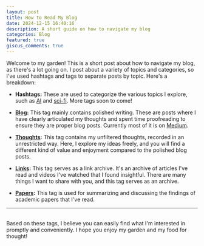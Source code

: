 ```yaml
---
layout: post
title: How to Read My Blog
date: 2024-12-15 16:40:16
description: A short guide on how to navigate my blog
categories: Blog
featured: true
giscus_comments: true
---
```


Welcome to my garden! This is a short post about how to navigate my blog, as there's a lot going on. I post about a variety of topics and categories, so I've used hashtags and tags to separate posts by topic. Here's a breakdown:

*   **Hashtags:** These are used to categorize the various topics I explore, such as [AI](https://ht0324.github.io/blog/tag/ai) and [sci-fi](https://ht0324.github.io/blog/tag/sci-fi). More tags soon to come!

*   **[Blog](https://medium.com/@FdForThought):** This tag mainly contains polished writing. These are posts where I have clearly articulated my thoughts and spent time proofreading to ensure they are proper blog posts. Currently most of it is on [Medium](https://medium.com/@FdForThought).

*   **[Thoughts](https://ht0324.github.io/blog/category/thoughts):** This tag contains my unfiltered thoughts, recorded in an unrestricted way. Here, I explore my ideas freely, and you will find a different kind of value and enjoyment compared to the polished blog posts.

*   **[Links](https://ht0324.github.io/blog/category/link):** This tag serves as a link archive. It's an archive of articles I've read and videos I've watched that I found insightful. There are many things I want to share with you, and this tag serves as an archive.

*   **[Papers](https://ht0324.github.io/blog/category/papers):** This tag is used for summarizing and discussing the findings of academic papers that I've read.

---
<br />
Based on these tags, I believe you can easily find what I'm interested in promptly and conveniently. I hope you enjoy my garden and my food for thought!
